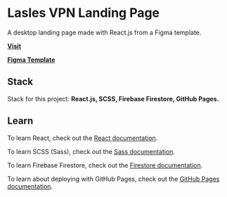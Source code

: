 # Lasles VPN Landing Page

A desktop landing page made with React.js from a Figma template.

**[Visit](https://danhutsuliak.github.io/lasles-vpn-landing/)**

**[Figma Template](https://www.figma.com/file/k3SjmCZWoPKNx7d3XZ0K29/FREEBIES-Landingpage-LaslesVPN-(Community)?node-id=1%3A2)**

## Stack

Stack for this project: **React.js, SCSS, Firebase Firestore, GitHub Pages.**

## Learn

To learn React, check out the [React documentation](https://reactjs.org/).

To learn SCSS (Sass), check out the [Sass documentation](https://sass-lang.com/).

To learn Firebase Firestore, check out the [Firestore documentation](https://firebase.google.com/docs/firestore).

To learn about deploying with GitHub Pages, check out the [GitHub Pages documentation](https://pages.github.com/).
